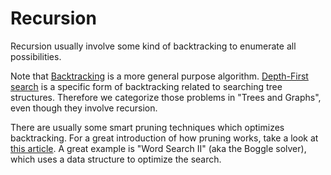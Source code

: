 # Recursion

Recursion usually involve some kind of backtracking to enumerate all possibilities.

Note that [Backtracking](http://en.wikipedia.org/wiki/Backtracking) is a more general purpose algorithm. [Depth-First search](http://en.wikipedia.org/wiki/Depth-first_search) is a specific form of backtracking related to searching tree structures. Therefore we categorize those problems in "Trees and Graphs", even though they involve recursion.

There are usually some smart pruning techniques which optimizes backtracking. For a great introduction of how pruning works, take a look at [this article](https://secweb.cs.odu.edu/~zeil/cs361/web/website/Lectures/styles/pages/ar01s04s05.html). A great example is "Word Search II" (aka the Boggle solver), which uses a data structure to optimize the search.